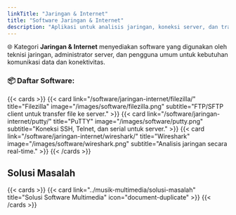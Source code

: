 ```yaml
---
linkTitle: "Jaringan & Internet"
title: "Software Jaringan & Internet"
description: "Aplikasi untuk analisis jaringan, koneksi server, dan transfer data melalui internet."
---
```


🌐 Kategori **Jaringan & Internet** menyediakan software yang digunakan oleh teknisi jaringan, administrator server, dan pengguna umum untuk kebutuhan komunikasi data dan konektivitas.

<!--more-->

### 📦 Daftar Software:

{{< cards >}}
  {{< card link="/software/jaringan-internet/filezilla/" title="Filezilla" image="/images/software/filezilla.png" subtitle="FTP/SFTP client untuk transfer file ke server." >}}
  {{< card link="/software/jaringan-internet/putty/" title="PuTTY" image="/images/software/putty.png" subtitle="Koneksi SSH, Telnet, dan serial untuk server." >}}
  {{< card link="/software/jaringan-internet/wireshark/" title="Wireshark" image="/images/software/wireshark.png" subtitle="Analisis jaringan secara real-time." >}}
{{< /cards >}}


## Solusi Masalah

{{< cards >}}
  {{< card link="../musik-multimedia/solusi-masalah" title="Solusi Software Multimedia" icon="document-duplicate" >}}
{{< /cards >}}